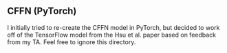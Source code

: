 ## CFFN (PyTorch)

I initially tried to re-create the CFFN model in PyTorch, but decided to work
off of the TensorFlow model from the Hsu et al. paper based on feedback from my
TA. Feel free to ignore this directory.
